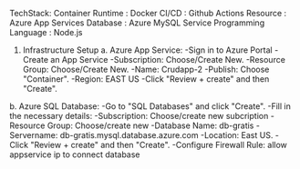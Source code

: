 TechStack:
Container Runtime    : Docker
CI/CD                : Github Actions
Resource             : Azure App Services
Database             : Azure MySQL Service
Programming Language : Node.js


1. Infrastructure Setup
a. Azure App Service:
	-Sign in to Azure Portal
	-Create an App Service
	-Subscription: Choose/Create New.
	-Resource Group: Choose/Create New.
	-Name: Crudapp-2
	-Publish: Choose "Container".
	-Region: EAST US
	-Click "Review + create" and then "Create".



b. Azure SQL Database:
	-Go to "SQL Databases" and click "Create".
	-Fill in the necessary details:
	-Subscription: Choose/create new subcription
	-Resource Group: Choose/create new
	-Database Name: db-gratis
	-Servername: db-gratis.mysql.database.azure.com
	-Location: East US.
	-Click "Review + create" and then "Create".
	-Configure Firewall Rule: allow appservice ip to connect database


